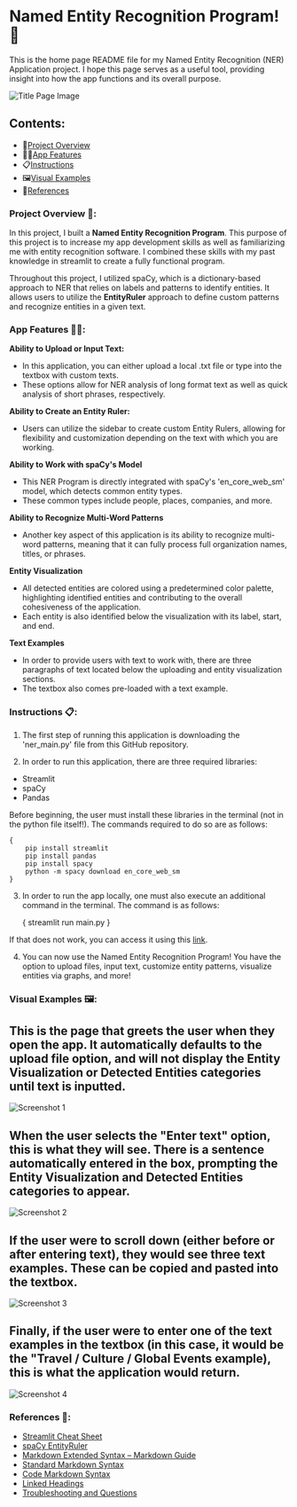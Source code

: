# Named Entity Recognition Program!📱

This is the home page README file for my Named Entity Recognition (NER) Application project. I hope this page serves as a useful tool, providing insight into how the app functions and its overall purpose.

![Title Page Image](NERStreamlitApp/Visual_Examples/Named-Entity-Recognition-FINAL.jpg)

## Contents:
- 🧩[Project Overview](#project-overview)
- 👩‍💻[App Features](#app-features)
- 📋[Instructions](#instructions)
- 🖼️[Visual Examples](#visual-examples)
- 📕[References](#references)

### Project Overview 🧩:
In this project, I built a **Named Entity Recognition Program**. This purpose of this project is to increase my app development skills as well as familiarizing me with entity recognition software. I combined these skills with my past knowledge in streamlit to create a fully functional program. 

Throughout this project, I utilized spaCy, which is a dictionary-based approach to NER that relies on labels and patterns to identify entities. It allows users to utilize the **EntityRuler** approach to define custom patterns and recognize entities in a given text. 

### App Features 👩‍💻:
**Ability to Upload or Input Text:**
- In this application, you can either upload a local .txt file or type into the textbox with custom texts.
- These options allow for NER analysis of long format text as well as quick analysis of short phrases, respectively.

**Ability to Create an Entity Ruler:**
- Users can utilize the sidebar to create custom Entity Rulers, allowing for flexibility and customization depending on the text with which you are working.

**Ability to Work with spaCy's Model**
- This NER Program is directly integrated with spaCy's 'en_core_web_sm' model, which detects common entity types. 
- These common types include people, places, companies, and more.

**Ability to Recognize Multi-Word Patterns**
- Another key aspect of this application is its ability to recognize multi-word patterns, meaning that it can fully process full organization names, titles, or phrases.

**Entity Visualization**
- All detected entities are colored using a predetermined color palette, highlighting identified entities and contributing to the overall cohesiveness of the application. 
- Each entity is also identified below the visualization with its label, start, and end.

**Text Examples**
- In order to provide users with text to work with, there are three paragraphs of text located below the uploading and entity visualization sections. 
- The textbox also comes pre-loaded with a text example.

### Instructions 📋:
1. The first step of running this application is downloading the 'ner_main.py' file from this GitHub repository.

2. In order to run this application, there are three required libraries:
- Streamlit
- spaCy
- Pandas

Before beginning, the user must install these libraries in the terminal (not in the python file itself!). The commands required to do so are as follows:

    { 
        pip install streamlit
        pip install pandas
        pip install spacy
        python -m spacy download en_core_web_sm
    }

3. In order to run the app locally, one must also execute an additional command in the terminal. The command is as follows:

    {
        streamlit run main.py
    }

If that does not work, you can access it using this [link]().

4. You can now use the Named Entity Recognition Program! You have the option to upload files, input text, customize entity patterns, visualize entities via graphs, and more!

### Visual Examples 🖼️:

## This is the page that greets the user when they open the app. It automatically defaults to the upload file option, and will not display the Entity Visualization or Detected Entities categories until text is inputted.
![Screenshot 1](NERStreamlitApp/Visual_Examples/Screenshot_1.jpg)

## When the user selects the "Enter text" option, this is what they will see. There is a sentence automatically entered in the box, prompting the Entity Visualization and Detected Entities categories to appear.
![Screenshot 2](NERStreamlitApp/Visual_Examples/Screenshot_2.jpg)

## If the user were to scroll down (either before or after entering text), they would see three text examples. These can be copied and pasted into the textbox.
![Screenshot 3](NERStreamlitApp/Visual_Examples/Screenshot_3.jpg)

## Finally, if the user were to enter one of the text examples in the textbox (in this case, it would be the "Travel / Culture / Global Events example), this is what the application would return.
![Screenshot 4](NERStreamlitApp/Visual_Examples/Screenshot_4.jpg)

### References 📕:
- [Streamlit Cheat Sheet](https://docs.streamlit.io/develop/quick-reference/cheat-sheet)
- [spaCy EntityRuler](https://spacy.io/api/entityruler)
- [Markdown Extended Syntax – Markdown Guide](https://www.markdownguide.org/extended-syntax/)
- [Standard Markdown Syntax](https://www.markdownguide.org/basic-syntax/)
- [Code Markdown Syntax](https://www.markdownguide.org/extended-syntax/)
- [Linked Headings](https://gist.github.com/rachelhyman/b1f109155c9dafffe618)
- [Troubleshooting and Questions](https://chatgpt.com)
